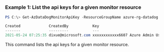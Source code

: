 ### Example 1: List the api keys for a given monitor resource
```powershell
PS C:\> Get-AzDataDogMonitorApiKey -ResourceGroupName azure-rg-datadog -Name lucasdatadog

Created             CreatedBy           Key                              Name
-------             ---------           ---                              ----
2021-05-24 07:25:35 dixue@microsoft.com xxxxxxxxxxxx6607 Azure Admin User API Key
```

This command lists the api keys for a given monitor resource.

